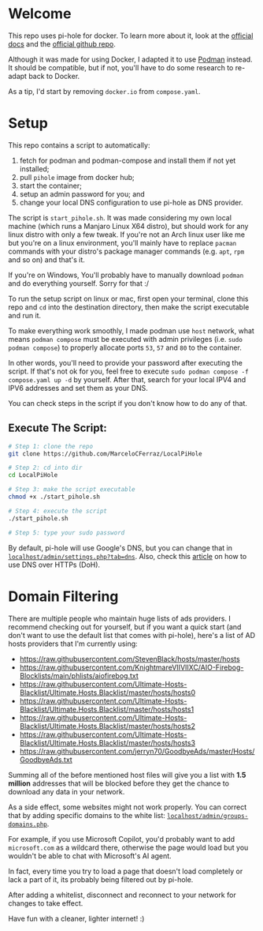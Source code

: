 # Welcome

This repo uses pi-hole for docker. To learn more about it, look at the [official docs](https://docs.pi-hole.net/) and the [official github repo](https://github.com/pi-hole/docker-pi-hole/?tab=readme-ov-file#docker-pi-hole).

Although it was made for using Docker, I adapted it to use [Podman](https://podman.io/) instead. It should be compatible, but if not, you'll have to do some research to re-adapt back to Docker.

As a tip, I'd start by removing `docker.io` from `compose.yaml`.

# Setup

This repo contains a script to automatically:

1. fetch for podman and podman-compose and install them if not yet installed;
2. pull `pihole` image from docker hub;
3. start the container;
4. setup an admin password for you; and
5. change your local DNS configuration to use pi-hole as DNS provider.

The script is `start_pihole.sh`. It was made considering my own local machine (which runs a Manjaro Linux X64 distro), but should work for any linux distro with only a few tweak. If you're not an Arch linux user like me but you're on a linux environment, you'll mainly have to replace `pacman` commands with your distro's package manager commands (e.g. `apt`, `rpm` and so on) and that's it.

If you're on Windows, You'll probably have to manually download `podman` and do everything yourself. Sorry for that :/

To run the setup script on linux or mac, first open your terminal, clone this repo and `cd` into the destination directory, then make the script executable and run it.

To make everything work smoothly, I made podman use `host` network, what means `podman compose` must be executed with admin privileges (i.e. `sudo podman compose`) to properly allocate ports `53`, `57` and `80` to the container.

In other words, you'll need to provide your password after executing the script. If that's not ok for you, feel free to execute `sudo podman compose -f compose.yaml up -d` by yourself. After that, search for your local IPV4 and IPV6 addresses and set them as your DNS.

You can check steps in the script if you don't know how to do any of that.

## Execute The Script:

```bash
# Step 1: clone the repo
git clone https://github.com/MarceloCFerraz/LocalPiHole

# Step 2: cd into dir
cd LocalPiHole

# Step 3: make the script executable
chmod +x ./start_pihole.sh

# Step 4: execute the script
./start_pihole.sh

# Step 5: type your sudo password
```

By default, pi-hole will use Google's DNS, but you can change that in [`localhost/admin/settings.php?tab=dns`](http://localhost/admin/settings.php?tab=dns). Also, check this [article](https://docs.pi-hole.net/guides/dns/cloudflared/) on how to use DNS over HTTPs (DoH).

# Domain Filtering

There are multiple people who maintain huge lists of ads providers. I recommend checking out for yourself, but if you want a quick start (and don't want to use the default list that comes with pi-hole), here's a list of AD hosts providers that I'm currently using:

-   https://raw.githubusercontent.com/StevenBlack/hosts/master/hosts
-   https://raw.githubusercontent.com/KnightmareVIIVIIXC/AIO-Firebog-Blocklists/main/phlists/aiofirebog.txt
-   https://raw.githubusercontent.com/Ultimate-Hosts-Blacklist/Ultimate.Hosts.Blacklist/master/hosts/hosts0
-   https://raw.githubusercontent.com/Ultimate-Hosts-Blacklist/Ultimate.Hosts.Blacklist/master/hosts/hosts1
-   https://raw.githubusercontent.com/Ultimate-Hosts-Blacklist/Ultimate.Hosts.Blacklist/master/hosts/hosts2
-   https://raw.githubusercontent.com/Ultimate-Hosts-Blacklist/Ultimate.Hosts.Blacklist/master/hosts/hosts3
-   https://raw.githubusercontent.com/jerryn70/GoodbyeAds/master/Hosts/GoodbyeAds.txt

Summing all of the before mentioned host files will give you a list with **1.5 million** addresses that will be blocked before they get the chance to download any data in your network.

As a side effect, some websites might not work properly. You can correct that by adding specific domains to the white list: [`localhost/admin/groups-domains.php`](http://localhost/admin/groups-domains.php).

For example, if you use Microsoft Copilot, you'd probably want to add `microsoft.com` as a wildcard there, otherwise the page would load but you wouldn't be able to chat with Microsoft's AI agent.

In fact, every time you try to load a page that doesn't load completely or lack a part of it, its probably being filtered out by pi-hole.

After adding a whitelist, disconnect and reconnect to your network for changes to take effect.

Have fun with a cleaner, lighter internet! :)
